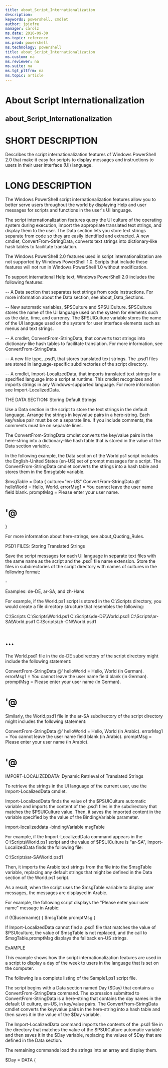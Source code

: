 ```yaml
---
title: about_Script_Internationalization
description: 
keywords: powershell, cmdlet
author: jpjofre
manager: carolz
ms.date: 2016-09-30
ms.topic: reference
ms.prod: powershell
ms.technology: powershell
title: about_Script_Internationalization
ms.custom: na
ms.reviewer: na
ms.suite: na
ms.tgt_pltfrm: na
ms.topic: article
---
```

# About Script Internationalization
## about_Script_Internationalization


# SHORT DESCRIPTION

Describes the script internationalization features of Windows PowerShell 2.0
that make it easy for scripts to display messages and instructions to users
in their user interface (UI) language.

# LONG DESCRIPTION

The Windows PowerShell script internationalization features allow you to
better serve users throughout the world by displaying Help and user
messages for scripts and functions in the user's UI language.

The script internationalization features query the UI culture of the
operating system during execution, import the appropriate
translated text strings, and display them to the user. The Data section
lets you store text strings separate from code so they are easily
identified and extracted. A new cmdlet, ConvertFrom-StringData,
converts text strings into dictionary-like hash tables to facilitate
translation.

The Windows PowerShell 2.0 features used in script internationalization
are not supported by Windows PowerShell 1.0. Scripts that include these
features will not run in Windows PowerShell 1.0 without modification.

To support international Help text, Windows PowerShell 2.0 includes the
following features:

-- A Data section that separates text strings from code instructions. For
more information about the Data section, see about_Data_Sections.

-- New automatic variables, $PSCulture and $PSUICulture. $PSCulture stores
the name of the UI language used on the system for elements such as
the date, time, and currency. The $PSUICulture variable stores the
name of the UI language used on the system for user interface elements
such as menus and text strings.

-- A cmdlet, ConvertFrom-StringData, that converts text strings into
dictionary-like hash tables to facilitate translation. For more
information, see ConvertFrom-StringData.

-- A new file type, .psd1, that stores translated text strings. The .psd1
files are stored in language-specific subdirectories of the script
directory.

-- A cmdlet, Import-LocalizedData, that imports translated text strings
for a specified language into a script at runtime. This cmdlet recognizes
and imports strings in any Windows-supported language. For more
information see Import-LocalizedData.

THE DATA SECTION: Storing Default Strings

Use a Data section in the script to store the text strings in the default language.
Arrange the strings in key/value pairs in a here-string. Each key/value pair must
be on a separate line. If you include comments, the comments must be on separate
lines.

The ConvertFrom-StringData cmdlet converts the key/value pairs in the here-string
into a dictionary-like hash table that is stored in the value of the Data section
variable.

In the following example, the Data section of the World.ps1 script includes
the English-United States (en-US) set of prompt messages for a script. The
ConvertFrom-StringData cmdlet converts the strings into a hash table and stores
them in the $msgtable variable.

$msgTable = Data {
culture="en-US"
ConvertFrom-StringData @'
helloWorld = Hello, World.
errorMsg1 = You cannot leave the user name field blank.
promptMsg = Please enter your user name.
# '@

}

For more information about here-strings, see about_Quoting_Rules.

PSD1 FILES: Storing Translated Strings

Save the script messages for each UI language in separate text files with
the same name as the script and the .psd1 file name extension. Store the files
in subdirectories of the script directory with names of cultures in the following
format:

<language>-<region>

Examples: de-DE, ar-SA, and zh-Hans

For example, if the World.ps1 script is stored in the C:\Scripts directory, you
would create a file directory structure that resembles the following:

C:\Scripts
C:\Scripts\World.ps1
C:\Scripts\de-DE\World.psd1
C:\Scripts\ar-SA\World.psd1
C:\Scripts\zh-CN\World.psd1
# ...


The World.psd1 file in the de-DE subdirectory of the script directory
might include the following statement:

ConvertFrom-StringData @'
helloWorld = Hello, World (in German).
errorMsg1 = You cannot leave the user name field blank (in German).
promptMsg = Please enter your user name (in German).
# '@


Similarly, the World.psd1 file in the ar-SA subdirectory of the script directory
might includes the following statement:

ConvertFrom-StringData @'
helloWorld = Hello, World (in Arabic).
errorMsg1 = You cannot leave the user name field blank (in Arabic).
promptMsg = Please enter your user name (in Arabic).
# '@


IMPORT-LOCALIZEDDATA: Dynamic Retrieval of Translated Strings

To retrieve the strings in the UI language of the current user, use
the Import-LocalizedData cmdlet.

Import-LocalizedData finds the value of the $PSUICulture automatic
variable and imports the content of the <script-name>.psd1 files in
the subdirectory that matches the $PSUICulture value. Then, it saves
the imported content in the variable specified by the value of the
BindingVariable parameter.

import-localizeddata -bindingVariable msgTable

For example, if the Import-LocalizedData command appears in the
C:\Scripts\World.ps1 script and the value of $PSUICulture is
"ar-SA", Import-LocalizedData finds the following file:

C:\Scripts\ar-SA\World.psd1

Then, it imports the Arabic text strings from the file into
the $msgTable variable, replacing any default strings that might
be defined in the Data section of the World.ps1 script.

As a result, when the script uses the $msgTable variable
to display user messages, the messages are displayed in
Arabic.

For example, the following script displays the "Please enter your user
name" message in Arabic:

if (!($username)) { $msgTable.promptMsg }

If Import-LocalizedData cannot find a .psd1 file that matches the
value of $PSUIculture, the value of $msgTable is not replaced,
and the call to $msgTable.promptMsg displays the fallback en-US
strings.

ExAMPLE

This example shows how the script internationalization features
are used in a script to display a day of the week to users
in the language that is set on the computer.

The following is a complete listing of the Sample1.ps1 script
file.

The script begins with a Data section named Day ($Day) that
contains a ConvertFrom-StringData command. The expression
submitted to ConvertFrom-StringData is a here-string that
contains the day names in the default UI culture, en-US, in
key/value pairs. The ConvertFrom-StringData cmdlet converts
the key/value pairs in the here-string into a hash table and
then saves it in the value of the $Day variable.

The Import-LocalizedData command imports the contents of the
.psd1 file in the directory that matches the value of the
$PSUICulture automatic variable and then saves it in the $Day
variable, replacing the values of $Day that are defined in the
Data section.

The remaining commands load the strings into an array and display
them.

$Day = DATA {


